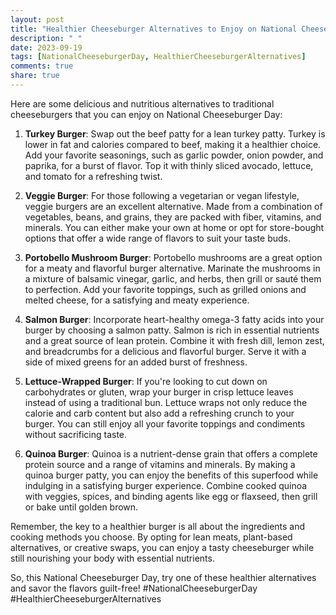 ```yaml
---
layout: post
title: "Healthier Cheeseburger Alternatives to Enjoy on National Cheeseburger Day"
description: " "
date: 2023-09-19
tags: [NationalCheeseburgerDay, HealthierCheeseburgerAlternatives]
comments: true
share: true
---
```


Here are some delicious and nutritious alternatives to traditional cheeseburgers that you can enjoy on National Cheeseburger Day:

1. **Turkey Burger**: Swap out the beef patty for a lean turkey patty. Turkey is lower in fat and calories compared to beef, making it a healthier choice. Add your favorite seasonings, such as garlic powder, onion powder, and paprika, for a burst of flavor. Top it with thinly sliced avocado, lettuce, and tomato for a refreshing twist.

2. **Veggie Burger**: For those following a vegetarian or vegan lifestyle, veggie burgers are an excellent alternative. Made from a combination of vegetables, beans, and grains, they are packed with fiber, vitamins, and minerals. You can either make your own at home or opt for store-bought options that offer a wide range of flavors to suit your taste buds.

3. **Portobello Mushroom Burger**: Portobello mushrooms are a great option for a meaty and flavorful burger alternative. Marinate the mushrooms in a mixture of balsamic vinegar, garlic, and herbs, then grill or sauté them to perfection. Add your favorite toppings, such as grilled onions and melted cheese, for a satisfying and meaty experience.

4. **Salmon Burger**: Incorporate heart-healthy omega-3 fatty acids into your burger by choosing a salmon patty. Salmon is rich in essential nutrients and a great source of lean protein. Combine it with fresh dill, lemon zest, and breadcrumbs for a delicious and flavorful burger. Serve it with a side of mixed greens for an added burst of freshness.

5. **Lettuce-Wrapped Burger**: If you're looking to cut down on carbohydrates or gluten, wrap your burger in crisp lettuce leaves instead of using a traditional bun. Lettuce wraps not only reduce the calorie and carb content but also add a refreshing crunch to your burger. You can still enjoy all your favorite toppings and condiments without sacrificing taste.

6. **Quinoa Burger**: Quinoa is a nutrient-dense grain that offers a complete protein source and a range of vitamins and minerals. By making a quinoa burger patty, you can enjoy the benefits of this superfood while indulging in a satisfying burger experience. Combine cooked quinoa with veggies, spices, and binding agents like egg or flaxseed, then grill or bake until golden brown.

Remember, the key to a healthier burger is all about the ingredients and cooking methods you choose. By opting for lean meats, plant-based alternatives, or creative swaps, you can enjoy a tasty cheeseburger while still nourishing your body with essential nutrients.

So, this National Cheeseburger Day, try one of these healthier alternatives and savor the flavors guilt-free! #NationalCheeseburgerDay #HealthierCheeseburgerAlternatives